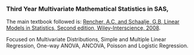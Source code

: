 ### Third Year Multivariate Mathematical Statistics in SAS,

The main textbook followed is: <a href='https://www.amazon.com/Linear-Models-Statistics-Alvin-Rencher/dp/0471754986'>Rencher, A.C. and Schaalje, G.B, Linear Models in Statistics, Second edition, Wiley-Interscience, 2008</a>.<br>

Focused on Multivariate Distributions, Simple and Multiple Linear Regression, One-way ANOVA, ANCOVA, Poisson and Logistic Regression.
